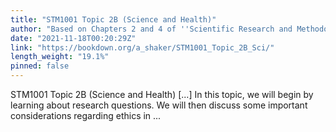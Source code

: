 ```yaml
---
title: "STM1001 Topic 2B (Science and Health)"
author: "Based on Chapters 2 and 4 of ''Scientific Research and Methodology'' by Peter K. Dunn (Dunn 2021)"
date: "2021-11-18T00:20:29Z"
link: "https://bookdown.org/a_shaker/STM1001_Topic_2B_Sci/"
length_weight: "19.1%"
pinned: false
---
```


STM1001 Topic 2B (Science and Health) [...] In this topic, we will begin by learning about research questions. We will then discuss some important considerations regarding ethics in ...
